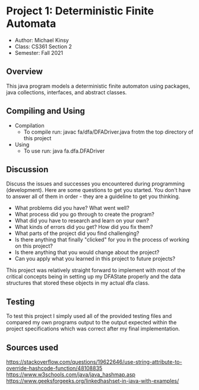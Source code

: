 # Project 1: Deterministic Finite Automata

* Author: Michael Kinsy
* Class: CS361 Section 2 
* Semester: Fall 2021

## Overview

This java program models a deterministic finite automaton using packages, java collections, interfaces, and abstract classes.

## Compiling and Using

* Compilation
   - To compile run: javac fa/dfa/DFADriver.java frotm the top directory of this project
* Using
   - To use run: java fa.dfa.DFADriver <path to input file>

## Discussion

Discuss the issues and successes you encountered during programming
(development). Here are some questions to get you started. You don't
have to answer all of them in order - they are a guideline to get you
thinking.
  * What problems did you have? What went well?
  * What process did you go through to create the program?
  * What did you have to research and learn on your own?
  * What kinds of errors did you get? How did you fix them?
  * What parts of the project did you find challenging?
  * Is there anything that finally "clicked" for you in the process 
  of working on this project?
  * Is there anything that you would change about the project?
  * Can you apply what you learned in this project to future projects?

 This project was relatively straight forward to implement with most of the critical concepts being in setting up my DFAState properly and the data structures that stored these objects in my actual dfa class. 
## Testing

To test this project I simply used all of the provided testing files and compared my own programs output to the output expected within the project specifications which was correct after my final implementation.

## Sources used

https://stackoverflow.com/questions/19622646/use-string-attribute-to-override-hashcode-function/48108835
https://www.w3schools.com/java/java_hashmap.asp
https://www.geeksforgeeks.org/linkedhashset-in-java-with-examples/
